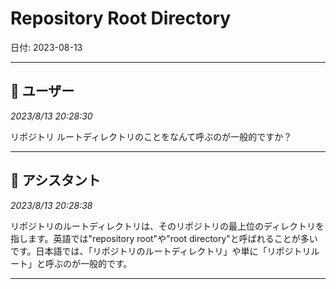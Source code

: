 # Repository Root Directory

日付: 2023-08-13

---

## 👤 ユーザー
*2023/8/13 20:28:30*

リポジトリ ルートディレクトリのことをなんて呼ぶのが一般的ですか？

---

## 🤖 アシスタント
*2023/8/13 20:28:38*

リポジトリのルートディレクトリは、そのリポジトリの最上位のディレクトリを指します。英語では"repository root"や"root directory"と呼ばれることが多いです。日本語では、「リポジトリのルートディレクトリ」や単に「リポジトリルート」と呼ぶのが一般的です。

---
